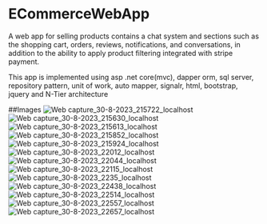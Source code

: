 # ECommerceWebApp

A web app for selling products contains a chat system and sections such as the shopping cart, orders, reviews, notifications, and conversations, in addition to the ability to apply product filtering integrated with stripe payment.

This app is implemented using asp .net core(mvc), dapper orm, sql server, repository pattern, unit of work, auto mapper, signalr, html, bootstrap, jquery and N-Tier architecture

##Images
![Web capture_30-8-2023_215722_localhost](https://github.com/hema325/ECommerceWebApp/assets/74411228/5042ed21-977e-4c1f-8e57-f060695067b3)
![Web capture_30-8-2023_215630_localhost](https://github.com/hema325/ECommerceWebApp/assets/74411228/f293a3d6-a3df-48ee-b943-240ff7b29cdd)
![Web capture_30-8-2023_215613_localhost](https://github.com/hema325/ECommerceWebApp/assets/74411228/9f979c26-6c46-454f-8009-c52dc366369e)
![Web capture_30-8-2023_215852_localhost](https://github.com/hema325/ECommerceWebApp/assets/74411228/d96eecca-b244-4f01-9ccc-3835cc1bf469)
![Web capture_30-8-2023_215924_localhost](https://github.com/hema325/ECommerceWebApp/assets/74411228/8c7cf18d-33d6-4904-a979-170866e915f2)
![Web capture_30-8-2023_22012_localhost](https://github.com/hema325/ECommerceWebApp/assets/74411228/45b35d4f-ecae-4be4-83a7-6d7348111fdf)
![Web capture_30-8-2023_22044_localhost](https://github.com/hema325/ECommerceWebApp/assets/74411228/a7620316-1393-4257-ab2a-0dc9fab766f6)
![Web capture_30-8-2023_22115_localhost](https://github.com/hema325/ECommerceWebApp/assets/74411228/2559d76e-1227-4057-a6e5-a6d1c641b6dc)
![Web capture_30-8-2023_2235_localhost](https://github.com/hema325/ECommerceWebApp/assets/74411228/ca129e44-9ac6-4444-b03d-496e0be887fb)
![Web capture_30-8-2023_22438_localhost](https://github.com/hema325/ECommerceWebApp/assets/74411228/18844713-fb85-4469-accd-a374d7575745)
![Web capture_30-8-2023_22514_localhost](https://github.com/hema325/ECommerceWebApp/assets/74411228/5db0ad46-c393-4f3d-9948-e00f206c1133)
![Web capture_30-8-2023_22557_localhost](https://github.com/hema325/ECommerceWebApp/assets/74411228/63db9aba-9f6a-4362-a2f5-e260dc1e77a2)
![Web capture_30-8-2023_22657_localhost](https://github.com/hema325/ECommerceWebApp/assets/74411228/96ed472d-ccce-4518-9149-301603bb0a2d)
